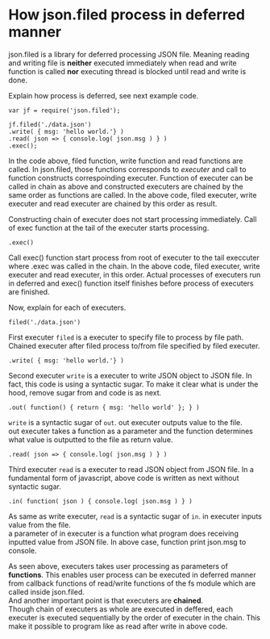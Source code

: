 # How json.filed process in deferred manner
json.filed is a library for deferred processing JSON file. 
Meaning reading and writing file is **neither** executed immediately when read and write function is called **nor** executing thread is blocked until read and write is done.

Explain how process is deferred, see next example code.

    var jf = require('json.filed');

    jf.filed('./data.json')
    .write( { msg: 'hello world.'} )
    .read( json => { console.log( json.msg ) } )
    .exec();

In the code above, filed function, write function and read functions are called.
In json.filed, those functions corresponds to *executer* and call to function constructs correspoinding executer.
Function of executer can be called in chain as above and constructed executers are chained by the same order as functions are called.
In the above code, filed executer, write executer and read executer are chained by this order as result.

Constructing chain of executer does not start processing immediately.
Call of exec function at the tail of the executer starts processing.

    .exec()
Call exec() function start process from root of executer to the tail execcuter where .exec was called in the chain.
In the above code, filed executer, write executer and read executer, in this order.
Actual processes of executers run in deferred and exec() function itself finishes before process of executers are finished.  

Now, explain for each of executers.

    filed('./data.json')
First executer `filed` is a executer to specify file to process by file path.
Chained executer after filed process to/from file specified by filed executer.


    .write( { msg: 'hello world.'} )
Second executer `write` is a executer to write JSON object to JSON file.
In fact, this code is using a syntactic sugar. To make it clear what is under the hood, remove sugar from and code is as next.

    .out( function() { return { msg: 'hello world' }; } )
`write` is a syntactic sugar of `out`. out executer outputs value to the file. <br/>
out executer takes a function as a parameter and the function determines what value is outputted to the file as return value.


    .read( json => { console.log( json.msg ) } )    
Third executer `read` is a executer to read JSON object from JSON file.
In a fundamental form  of javascript, above code is written as next without syntactic sugar.

    .in( function( json ) { console.log( json.msg ) } )
As same as write executer, `read` is a syntactic sugar of `in`. in executer inputs value from the file.<br/>
a parameter of in executer is a function what program does receiving inputted value from JSON file. In above case, function print json.msg to console.


As seen above, executers takes user processing as parameters of **functions**. This enables user process can be executed in deferred manner from callback functions of read/write functions of the fs module which are called inside json.filed.<br/>
And another important point is that executers are **chained**.<br/>
Though chain of executers as whole are executed in deffered, each executer is executed sequentially by the order of executer in the chain. This make it possible to program like as read after write in above code.
